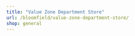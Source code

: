 ```yaml
---
title: "Value Zone Department Store"
url: /bloomfield/value-zone-department-store/
shop: general
---
```

